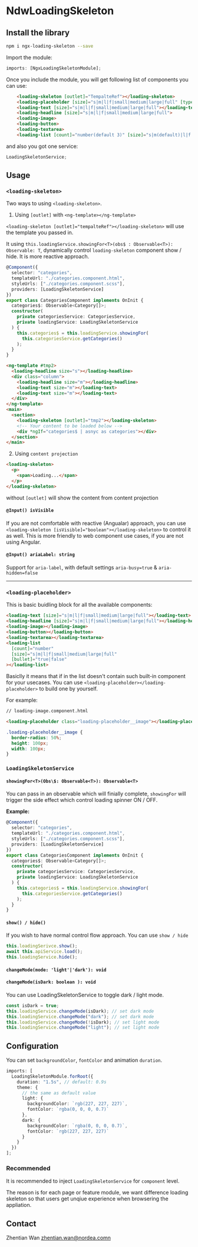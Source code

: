 # NdwLoadingSkeleton

## Install the library

```bash
npm i ngx-loading-skeleton --save
```

Import the module:

```typescript
imports: [NgxLoadingSkeletonModule];
```

Once you include the module, you will get following list of components you can use:

```html
    <loading-skeleton [outlet]="TempalteRef"></loading-skeleton>
    <loading-placeholder [size]="s|m|l|f|small|medium|large|full" [type]="text|headline|image"></loading-placeholde>
    <loading-text [size]="s|m|l|f|small|medium|large|full"></loading-text>
    <loading-headline [size]="s|m|l|f|small|medium|large|full">
    <loading-image>
    <loading-button>
    <loading-textarea>
    <loading-list [count]="number(default 3)" [size]="s|m(default)|l|f|small|medium|large|full" [bullet]="true(default)|false">
```

and also you got one service:

```typescript
LoadingSkeletonService;
```

## Usage

### `<loading-skeleton>`

Two ways to using `<loading-skeleton>`.

1. Using `[outlet]` with `<ng-template></ng-template>`

`<loading-skeleton [outlet]="tempalteRef"></loading-skeleton>` will use the template you passed in.

It using `this.loadingService.showingFor<T>(obs$ : Observable<T>): Observable: T`, dynamically control `loading-skeleton` component show / hide. It is more reactive approach.

```typescript
@Component({
  selector: "categories",
  templateUrl: "./categories.component.html",
  styleUrls: ["./categories.component.scss"],
  providers: [LoadingSkeletonService]
})
export class CategoriesComponent implements OnInit {
  categories$: Observable<Category[]>;
  constructor(
    private categoriesService: CategoriesService,
    private loadingService: LoadingSkeletonService
  ) {
    this.categories$ = this.loadingService.showingFor(
      this.categoriesService.getCategories()
    );
  }
}
```

```html
<ng-template #tmp2>
  <loading-headline size="s"></loading-headline>
  <div class="column">
    <loading-headline size="m"></loading-headline>
    <loading-text size="m"></loading-text>
    <loading-text size="m"></loading-text>
  </div>
</ng-template>
<main>
  <section>
    <loading-skeleton [outlet]="tmp2"></loading-skeleton>
    <!-- Your content to be loaded below -->
    <div *ngIf="categories$ | asnyc as categories"></div>
  </section>
</main>
```

2. Using `content projection`

```html
<loading-skeleton>
  <p>
    <span>Loading...</span>
  </p>
</loading-skeleton>
```

without `[outlet]` will show the content from content projection

#### `@Input() isVisible`

If you are not comfortable with reactive (Angualar) approach, you can use `<loading-skeleton [isVisible]="boolean"></loading-skeleton>` to control it as well. This is more friendly to web component use cases, if you are not using Angular.

#### `@Input() ariaLabel: string`

Support for `aria-label`, with default settings `aria-busy=true` & `aria-hidden=false`

---

### `<loading-placeholder>`

This is basic buidling block for all the available components:

```html
<loading-text [size]="s|m|l|f|small|medium|large|full"></loading-text>
<loading-headline [size]="s|m|l|f|small|medium|large|full"></loading-headline>
<loading-image></loading-image>
<loading-button></loading-button>
<loading-textarea></loading-textarea>
<loading-list
  [count]="number"
  [size]="s|m|l|f|small|medium|large|full"
  [bullet]="true|false"
></loading-list>
```

Basiclly it means that if in the list doesn't contain such built-in component for your usecases. You can use `<loading-placeholder></loading-placeholder>` to build one by yourself.

For example:

```html
// loading-image.component.html

<loading-placeholder class="loading-placeholder__image"></loading-placeholder>
```

```css
.loading-placeholder__image {
  border-radius: 50%;
  height: 100px;
  width: 100px;
}
```

### `LoadingSkeletonService`

#### `showingFor<T>(Obs\$: Observable<T>): Observable<T>`

You can pass in an observable which will finially complete, `showingFor` will trigger
the side effect which control loading spinner ON / OFF.

**Example:**

```typescript
@Component({
  selector: "categories",
  templateUrl: "./categories.component.html",
  styleUrls: ["./categories.component.scss"],
  providers: [LoadingSkeletonService]
})
export class CategoriesComponent implements OnInit {
  categories$: Observable<Category[]>;
  constructor(
    private categoriesService: CategoriesService,
    private loadingService: LoadingSkeletonService
  ) {
    this.categories$ = this.loadingService.showingFor(
      this.categoriesService.getCategories()
    );
  }
}
```

#### `show() / hide()`

If you wish to have normal control flow approach. You can use `show / hide`

```typescript
this.loadingSerivce.show();
await this.apiService.load();
this.loadingService.hide();
```

#### `changeMode(mode: 'light'|'dark'): void`

#### `changeMode(isDark: boolean ): void`

You can use LoadingSkeletonService to toggle dark / light mode.

```typescript
const isDark = true;
this.loadingService.changeMode(isDark); // set dark mode
this.loadingService.changeMode("dark"); // set dark mode
this.loadingService.changeMode(!isDark); // set light mode
this.loadingService.changeMode("light"); // set light mode
```

## Configuration

You can set `backgroundColor`, `fontColor` and animation `duration`.

```typescript
imports: [
  LoadingSkeletonModule.forRoot({
    duration: "1.5s", // default: 0.9s
    theme: {
      // the same as default value
      light: {
        backgroundColor: `rgb(227, 227, 227)`,
        fontColor: `rgba(0, 0, 0, 0.7)`
      },
      dark: {
        backgroundColor: `rgba(0, 0, 0, 0.7)`,
        fontColor: `rgb(227, 227, 227)`
      }
    }
  })
];
```

### Recommended

It is recommended to inject `LoadingSkeletonService` for `component` level.

The reason is for each page or feature module, we want difference loading skeleton so that users get unqiue experience when browsering the appliation.

## Contact

Zhentian Wan <zhentian.wan@nordea.comn>
